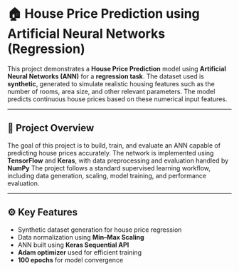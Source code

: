 # 🏠 House Price Prediction using Artificial Neural Networks (Regression)

This project demonstrates a **House Price Prediction** model using **Artificial Neural Networks (ANN)** for a **regression task**. The dataset used is **synthetic**, generated to simulate realistic housing features such as the number of rooms, area size, and other relevant parameters. The model predicts continuous house prices based on these numerical input features.

---

## 🧠 Project Overview

The goal of this project is to build, train, and evaluate an ANN capable of predicting house prices accurately. The network is implemented using **TensorFlow** and **Keras**, with data preprocessing and evaluation handled by **NumPy**  The project follows a standard supervised learning workflow, including data generation, scaling, model training, and performance evaluation.

---

## ⚙️ Key Features

- Synthetic dataset generation for house price regression  
- Data normalization using **Min–Max Scaling**  
- ANN built using **Keras Sequential API**  
- **Adam optimizer** used for efficient training  
- **100 epochs** for model convergence  
